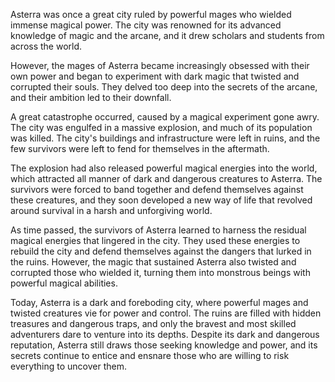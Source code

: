 Asterra was once a great city ruled by powerful mages who wielded immense magical power. The city was renowned for its advanced knowledge of magic and the arcane, and it drew scholars and students from across the world.

However, the mages of Asterra became increasingly obsessed with their own power and began to experiment with dark magic that twisted and corrupted their souls. They delved too deep into the secrets of the arcane, and their ambition led to their downfall.

A great catastrophe occurred, caused by a magical experiment gone awry. The city was engulfed in a massive explosion, and much of its population was killed. The city's buildings and infrastructure were left in ruins, and the few survivors were left to fend for themselves in the aftermath.

The explosion had also released powerful magical energies into the world, which attracted all manner of dark and dangerous creatures to Asterra. The survivors were forced to band together and defend themselves against these creatures, and they soon developed a new way of life that revolved around survival in a harsh and unforgiving world.

As time passed, the survivors of Asterra learned to harness the residual magical energies that lingered in the city. They used these energies to rebuild the city and defend themselves against the dangers that lurked in the ruins. However, the magic that sustained Asterra also twisted and corrupted those who wielded it, turning them into monstrous beings with powerful magical abilities.

Today, Asterra is a dark and foreboding city, where powerful mages and twisted creatures vie for power and control. The ruins are filled with hidden treasures and dangerous traps, and only the bravest and most skilled adventurers dare to venture into its depths. Despite its dark and dangerous reputation, Asterra still draws those seeking knowledge and power, and its secrets continue to entice and ensnare those who are willing to risk everything to uncover them.